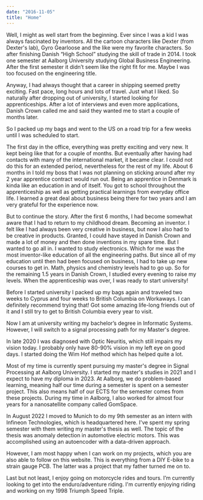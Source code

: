 ```yaml
---
date: "2016-11-05"
title: "Home"
---
```


Well, I might as well start from the beginning. Ever since I was a kid I was always fascinated by inventors. All the cartoon characters like Dexter (from Dexter's lab), Gyro Gearloose and the like were my favorite characters. So after finishing Danish “High School” studying the skill of trade in 2014. I took one semester at Aalborg University studying Global Business Engineering. After the first semester it didn’t seem like the right fit for me. Maybe I was too focused on the engineering title.

Anyway, I had always thought that a career in shipping seemed pretty exciting. Fast pace, long hours and lots of travel. Just what I liked. So naturally after dropping out of university, I started looking for apprenticeships. After a lot of interviews and even more applications, Danish Crown called me and said they wanted me to start a couple of months later.

So I packed up my bags and went to the US on a road trip for a few weeks until I was scheduled to start.

The first day in the office, everything was pretty exciting and very new. It kept being like that for a couple of months. But eventually after having had contacts with many of the international market, it became clear. I could not do this for an extended period, nevertheless for the rest of my life. About 6 months in I told my boss that I was not planning on sticking around after my 2 year apprentice contract would run out. Being an apprentice in Denmark is kinda like an education in and of itself. You got to school throughout the apprenticeship as well as getting practical learnings from everyday office life. I learned a great deal about business being there for two years and I am very grateful for the experience now.

But to continue the story. After the first 6 months, I had become somewhat aware that I had to return to my childhood dream. Becoming an inventor. I felt like I had always been very creative in business, but now I also had to be creative in products. Granted, I could have stayed in Danish Crown and made a lot of money and then done inventions in my spare time. But I wanted to go all in. I wanted to study electronics. Which for me was the most inventor-like education of all the engineering paths. But since all of my education until then had been focused on business, I had to take up new courses to get in. Math, physics and chemistry levels had to go up. So for the remaining 1.5 years in Danish Crown, I studied every evening to raise my levels. When the apprenticeship was over, I was ready to start university!

Before I started university I packed up my bags again and traveled two weeks to Cyprus and four weeks to British Columbia on Workaways. I can definitely recommend trying that! Got some amazing life-long friends out of it and I still try to get to British Columbia every year to visit.

Now I am at university writing my bachelor’s degree in Informatic Systems. However, I will switch to a signal processing path for my Master's degree.

In late 2020 I was diagnosed with Optic Neuritis, which still impairs my vision today. I probably only have 80-90% vision in my left eye on good days. I started doing the Wim Hof method which has helped quite a lot.

Most of my time is currently spent pursuing my master's degree in Signal Processing at Aalborg University. I started my master's studies in 2021 and I expect to have my diploma in 2023. At Aalborg, we do problem-based learning, meaning half our time during a semester is spent on a semester project. This also means half of our ECTS for the semester comes from these projects. During my time in Aalborg, I also worked for almost four years for a nanosatellite company called GomSpace.

In August 2022 I moved to Munich to do my 9th semester as an intern with Infineon Technologies, which is headquartered here.  I've spent my spring semester with them writing my master's thesis as well. The topic of the thesis was anomaly detection in automotive electric motors. This was accomplished using an autoencoder with a data-driven approach.

However, I am most happy when I can work on my projects, which you are also able to follow on this website. This is everything from a DIY E-bike to a strain gauge PCB. The latter was a project that my father turned me on to.

Last but not least, I enjoy going on motorcycle rides and tours. I’m currently looking to get into the enduro/adventure riding. I'm currently enjoying riding and working on my 1998 Triumph Speed Triple.